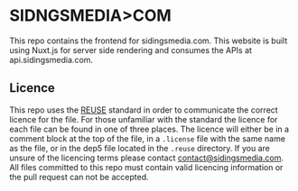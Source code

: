 <!-- 
SPDX-FileCopyrightText: 2022 Sidings Media <contact@sidingsmedia.com>
SPDX-License-Identifier: MIT
-->

# SIDNGSMEDIA>COM

This repo contains the frontend for sidingsmedia.com. This website is
built using Nuxt.js for server side rendering and consumes the APIs at api.sidingsmedia.com.

## Licence
This repo uses the [REUSE](https://reuse.software) standard in order to
communicate the correct licence for the file. For those unfamiliar with
the standard the licence for each file can be found in one of three
places. The licence will either be in a comment block at the top of the
file, in a `.license` file with the same name as the file, or in the
dep5 file located in the `.reuse` directory. If you are unsure of the
licencing terms please contact
[contact@sidingsmedia.com](mailto:contact@sidingsmedia.com?subject=SMRC%20Licence).
All files committed to this repo must contain valid licencing
information or the pull request can not be accepted.
